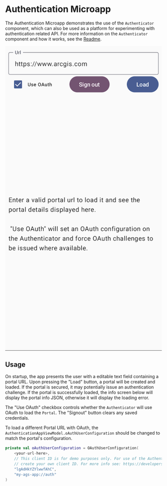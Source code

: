 # Authentication Microapp

The Authentication Microapp demonstrates the use of the `Authenticator` component, which can also be used as a platform for experimenting with authentication related API. For more information on the `Authenticator` component and how it works, see the [Readme](../../toolkit/authentication/README.md).

![](screenshot.png)

## Usage

On startup, the app presents the user with a editable text field containing a portal URL. Upon pressing the "Load" button, a portal will be created and loaded. If the portal is secured, it may potentially issue an authentication challenge. 
If the portal is successfully loaded, the info screen below will display the portal info JSON, otherwise it will display the loading error. 

The "Use OAuth" checkbox controls whether the `Authenticator` will use OAuth to load the `Portal`.
The "Signout" button clears any saved credentials.

To load a different Portal URL with OAuth, the `AuthenticationAppViewModel.oAuthUserConfiguration` should be changed to match the portal's configuration. 

```kotlin
private val oAuthUserConfiguration = OAuthUserConfiguration(
	<your-url-here>,
	// This client ID is for demo purposes only. For use of the Authenticator in your own app,
	// create your own client ID. For more info see: https://developers.arcgis.com/documentation/mapping-apis-and-services/security/tutorials/register-your-application/
	"lgAdHkYZYlwwfAhC",
	"my-ags-app://auth"
)
```


